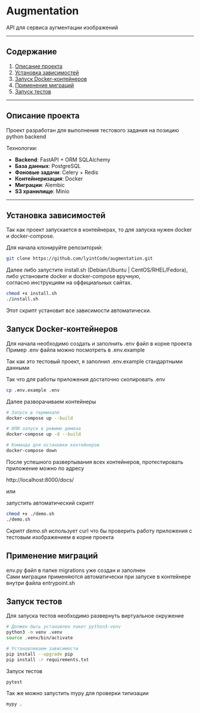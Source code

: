 # **Augmentation**
 
API для сервиса аугментации изображений

---

## **Содержание**
1. [Описание проекта](#описание-проекта)
2. [Установка зависимостей](#установка-зависимостей)
3. [Запуск Docker-контейнеров](#запуск-docker-контейнеров)
4. [Применение миграций](#применение-миграций)
5. [Запуск тестов](#запуск-тестов)

---

## **Описание проекта**

Проект разработан для выполнения тестового задания на позицию python backend

Технологии:
- **Backend**: FastAPI + ORM SQLAlchemy
- **База данных**: PostgreSQL
- **Фоновые задачи**: Celery + Redis
- **Контейнеризация**: Docker
- **Миграции**: Alembic
- **S3 хранилище**: Minio

---

## **Установка зависимостей**

Так как проект запускается в контейнерах, то для запуска нужен docker и docker-compose.

Для начала клонируйте репозиторий:

```bash
git clone https://github.com/lyintCode/augmentation.git

```

Далее либо запустите install.sh (Debian/Ubuntu | CentOS/RHEL/Fedora), либо установите docker и docker-compose вручную,  
согласно инструкциям на оффициальных сайтах.

```bash
chmod +x install.sh
./install.sh
```

Этот скрипт установит все зависимости автоматически.

## **Запуск Docker-контейнеров**

Для начала необходимо создать и заполнить .env файл в корне проекта  
Пример .env файла можно посмотреть в .env.example

Так как это тестовый проект, я заполнил .env.example стандартными данными

Так что для работы приложения достаточно скопировать .env

```bash
cp .env.example .env
```

Далее разворачиваем контейнеры

```bash
# Запуск в терминале
docker-compose up --build

# ИЛИ запуск в режиме демона
docker-compose up -d --build

# Команда для остановки контейнеров
docker-compose down
```

После успешного развертывания всех контейнеров, протестировать приложение можно по адресу

http://localhost:8000/docs/

или

запустить автоматический скрипт
```bash
chmod +x ./demo.sh
./demo.sh
```

Скрипт *demo.sh* использует curl что бы проверить работу приложения с тестовым изображением в корне проекта

## **Применение миграций**
env.py файл в папке migrations уже создан и заполнен  
Сами миграции применяются автоматически при запуске в контейнере внутри файла entrypoint.sh

## **Запуск тестов**
Для запуска тестов необходимо развернуть виртуальное окружение

```bash
# Должен быть установлен пакет python3-venv
python3 -m venv .venv
source .venv/bin/activate

# Устанавливаем зависимости
pip install --upgrade pip
pip install -r requirements.txt
```

Запуск тестов
```bash
pytest
```

Так же можно запустить mypy для проверки типизации
```bash
mypy .
```


